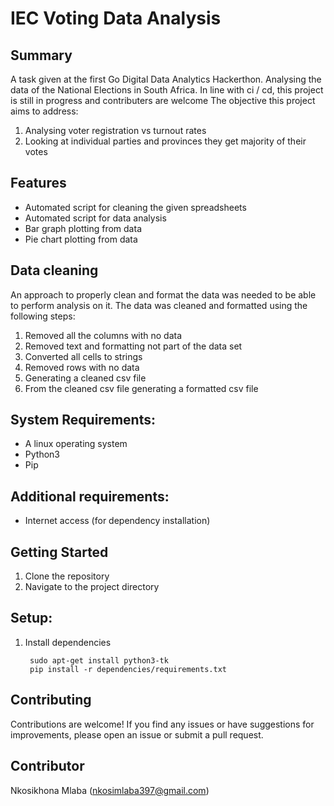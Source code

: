 # IEC Voting Data Analysis

## Summary
A task given at the first Go Digital Data Analytics Hackerthon. Analysing the data of the National Elections in South Africa. In line with ci / cd, this project is still in progress and contributers are welcome
The objective this project aims to address:
1. Analysing voter registration vs turnout rates
2. Looking at individual parties and provinces they get majority of their votes


## Features
- Automated script for cleaning the given spreadsheets
- Automated script for data analysis
- Bar graph plotting from data
- Pie chart plotting from data


## Data cleaning
An approach to properly clean and format the data was needed to be able to perform analysis on it. The data was cleaned and formatted using the following steps:
1. Removed all the columns with no data
2. Removed text and formatting not part of the data set
3. Converted all cells to strings
4. Removed rows with no data
5. Generating a cleaned csv file
6. From the cleaned csv file generating a formatted csv file


## System Requirements:
- A linux operating system
- Python3
- Pip


## Additional requirements:
- Internet access (for dependency installation)


## Getting Started
1. Clone the repository
2. Navigate to the project directory


## Setup:
1. Install dependencies
        
        sudo apt-get install python3-tk
        pip install -r dependencies/requirements.txt


## Contributing

Contributions are welcome! If you find any issues or have suggestions for improvements, please open an issue or submit a pull request.

## Contributor

Nkosikhona Mlaba (nkosimlaba397@gmail.com)